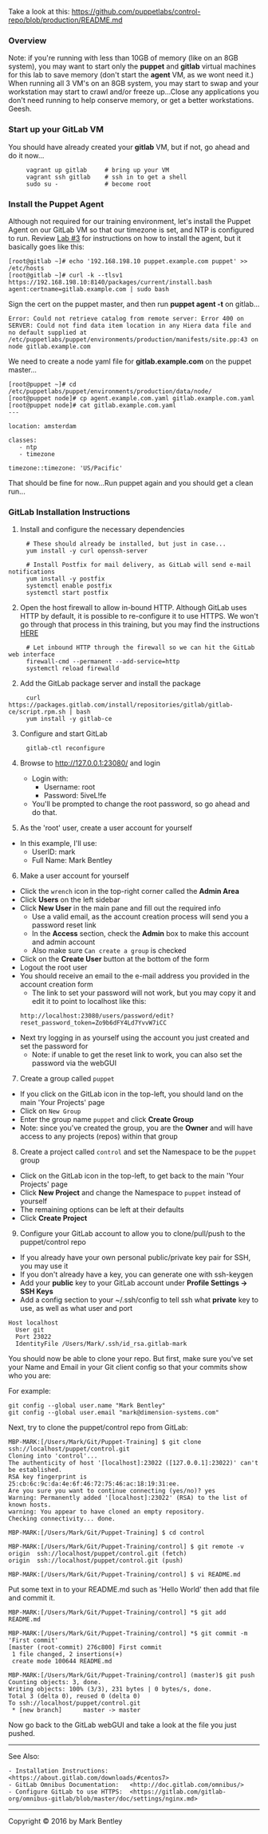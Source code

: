 
Take a look at this: <https://github.com/puppetlabs/control-repo/blob/production/README.md>

### Overview ###

Note:  if you're running with less than 10GB of memory (like on an 8GB system), you may want to start only the **puppet** and **gitlab** virtual machines for this lab to save memory (don't start the **agent** VM, as we wont need it.)
When running all 3 VM's on an 8GB system, you may start to swap and your workstation may start to crawl and/or freeze up...Close any applications you don't need running to help conserve memory, or get a better workstations.
Geesh.

### Start up your GitLab VM ###

You should have already created your **gitlab** VM, but if not, go ahead and do it now...

```
     vagrant up gitlab     # bring up your VM
     vagrant ssh gitlab    # ssh in to get a shell
     sudo su -             # become root
```

### Install the Puppet Agent ##

Although not required for our training environment, let's install the Puppet Agent on our GitLab VM so that our timezone is set, and NTP is configured to run.
Review [Lab #3](03-Install-Puppet-Agent.md) for instructions on how to install the agent, but it basically goes like this:

```
[root@gitlab ~]# echo '192.168.198.10 puppet.example.com puppet' >> /etc/hosts
[root@gitlab ~]# curl -k --tlsv1 https://192.168.198.10:8140/packages/current/install.bash agent:certname=gitlab.example.com | sudo bash
```

Sign the cert on the puppet master, and then run **puppet agent -t** on gitlab...

```
Error: Could not retrieve catalog from remote server: Error 400 on SERVER: Could not find data item location in any Hiera data file and no default supplied at /etc/puppetlabs/puppet/environments/production/manifests/site.pp:43 on node gitlab.example.com
```

We need to create a node yaml file for **gitlab.example.com** on the puppet master...

```
[root@puppet ~]# cd /etc/puppetlabs/puppet/environments/production/data/node/
[root@puppet node]# cp agent.example.com.yaml gitlab.example.com.yaml
[root@puppet node]# cat gitlab.example.com.yaml
---

location: amsterdam

classes:
   - ntp
   - timezone

timezone::timezone: 'US/Pacific'
```

That should be fine for now...Run puppet again and you should get a clean run...



### GitLab Installation Instructions ###

1. Install and configure the necessary dependencies

```
     # These should already be installed, but just in case...
     yum install -y curl openssh-server

     # Install Postfix for mail delivery, as GitLab will send e-mail notifications
     yum install -y postfix
     systemctl enable postfix
     systemctl start postfix
```

2. Open the host firewall to allow in-bound HTTP.  Although GitLab uses HTTP by default, it is possible to re-configure it to use HTTPS.  We won't go through that process in this training, but you may find the instructions [HERE](https://gitlab.com/gitlab-org/omnibus-gitlab/blob/master/doc/settings/nginx.md)

```
     # Let inbound HTTP through the firewall so we can hit the GitLab web interface
     firewall-cmd --permanent --add-service=http
     systemctl reload firewalld
```

2. Add the GitLab package server and install the package

```
     curl https://packages.gitlab.com/install/repositories/gitlab/gitlab-ce/script.rpm.sh | bash
     yum install -y gitlab-ce
```

3. Configure and start GitLab

```
     gitlab-ctl reconfigure
```

4. Browse to <http://127.0.0.1:23080/> and login
     - Login with:
       - Username: root
       - Password: 5iveL!fe
     - You'll be prompted to change the root password, so go ahead and do that.

5. As the 'root' user, create a user account for yourself
  - In this example, I'll use:
    - UserID:  mark
    - Full Name:  Mark Bentley

6. Make a user account for yourself
  - Click the `wrench` icon in the top-right corner called the **Admin Area**
  - Click **Users** on the left sidebar
  - Click **New User** in the main pane and fill out the required info
    - Use a valid email, as the account creation process will send you a password reset link
    - In the **Access** section, check the **Admin** box to make this account and admin account
    - Also make sure `Can create a group` is checked
  - Click on the **Create User** button at the bottom of the form
  - Logout the root user
  - You should receive an email to the e-mail address you provided in the account creation form
    - The link to set your password will not work, but you may copy it and edit it to point to localhost like this:
    ```
    http://localhost:23080/users/password/edit?reset_password_token=Zo9b6dFY4Ld7YvvW7iCC
    ```
  - Next try logging in as yourself using the account you just created and set the password for
    - Note:  if unable to get the reset link to work, you can also set the password via the webGUI

7. Create a group called `puppet`
  - If you click on the GitLab icon in the top-left, you should land on the main 'Your Projects' page
  - Click on `New Group`
  - Enter the group name `puppet` and click **Create Group**
  - Note: since you've created the group, you are the **Owner** and will have access to any projects (repos) within that group

8. Create a project called `control` and set the Namespace to be the `puppet` group
  - Click on the GitLab icon in the top-left, to get back to the main 'Your Projects' page
  - Click **New Project** and change the Namespace to `puppet` instead of yourself
  - The remaining options can be left at their defaults
  - Click **Create Project**

9. Configure your GitLab account to allow you to clone/pull/push to the puppet/control repo
  - If you already have your own personal public/private key pair for SSH, you may use it
  - If you don't already have a key, you can generate one with ssh-keygen
  - Add your **public** key to your GitLab account under **Profile Settings -> SSH Keys**
  - Add a config section to your ~/.ssh/config to tell ssh what **private** key to use, as well as what user and port

  ```
  Host localhost
    User git
    Port 23022
    IdentityFile /Users/Mark/.ssh/id_rsa.gitlab-mark
  ```

You should now be able to clone your repo. But first, make sure you've set your Name and Email in your Git client config so that your commits show who you are:

For example:

```
git config --global user.name "Mark Bentley"
git config --global user.email "mark@dimension-systems.com"
```

Next, try to clone the puppet/control repo from GitLab:

```
MBP-MARK:[/Users/Mark/Git/Puppet-Training] $ git clone ssh://localhost/puppet/control.git
Cloning into 'control'...
The authenticity of host '[localhost]:23022 ([127.0.0.1]:23022)' can't be established.
RSA key fingerprint is 25:cb:6c:9c:da:4e:6f:46:72:75:46:ac:18:19:31:ee.
Are you sure you want to continue connecting (yes/no)? yes
Warning: Permanently added '[localhost]:23022' (RSA) to the list of known hosts.
warning: You appear to have cloned an empty repository.
Checking connectivity... done.

MBP-MARK:[/Users/Mark/Git/Puppet-Training] $ cd control

MBP-MARK:[/Users/Mark/Git/Puppet-Training/control] $ git remote -v
origin  ssh://localhost/puppet/control.git (fetch)
origin  ssh://localhost/puppet/control.git (push)

MBP-MARK:[/Users/Mark/Git/Puppet-Training/control] $ vi README.md
```

Put some text in to your README.md such as 'Hello World' then add that file and commit it.

```
MBP-MARK:[/Users/Mark/Git/Puppet-Training/control] *$ git add README.md

MBP-MARK:[/Users/Mark/Git/Puppet-Training/control] *$ git commit -m 'First commit'
[master (root-commit) 276c800] First commit
 1 file changed, 2 insertions(+)
 create mode 100644 README.md

MBP-MARK:[/Users/Mark/Git/Puppet-Training/control] (master)$ git push
Counting objects: 3, done.
Writing objects: 100% (3/3), 231 bytes | 0 bytes/s, done.
Total 3 (delta 0), reused 0 (delta 0)
To ssh://localhost/puppet/control.git
 * [new branch]      master -> master
```

Now go back to the GitLab webGUI and take a look at the file you just pushed.







---

See Also:

    - Installation Instructions:      <https://about.gitlab.com/downloads/#centos7>
    - GitLab Omnibus Documentation:   <http://doc.gitlab.com/omnibus/>
    - Configure GitLab to use HTTPS:  <https://gitlab.com/gitlab-org/omnibus-gitlab/blob/master/doc/settings/nginx.md>


---

Copyright © 2016 by Mark Bentley

